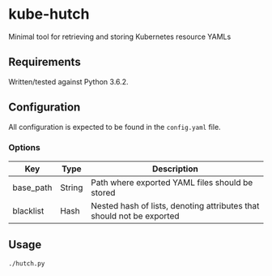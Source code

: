 # kube-hutch
Minimal tool for retrieving and storing Kubernetes resource YAMLs

## Requirements
Written/tested against Python 3.6.2.

## Configuration

All configuration is expected to be found in the `config.yaml` file.

### Options

|   Key   | Type |                             Description                             |
|---------|------|---------------------------------------------------------------------|
|base_path|String|Path where exported YAML files should be stored                      |
|blacklist| Hash |Nested hash of lists, denoting attributes that should not be exported|

## Usage

```bash
./hutch.py
```
